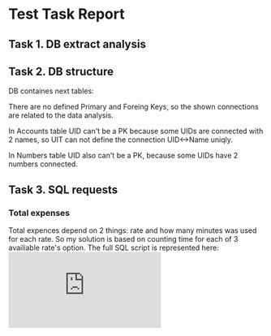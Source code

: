 <h1>Test Task Report </h1>

## Task 1. DB extract analysis



## Task 2. DB structure

DB containes next tables: 

There are no defined Primary and Foreing Keys, so the shown connections are related to the data analysis.

In Accounts table UID can't be a PK because some UIDs are connected with 2 names, so UIT can not define the connection UID<->Name uniqly.

In Numbers table UID also can't be a PK, because some UIDs have 2 numbers connected.


## Task 3. SQL requests 
### Total expenses
Total expences depend on 2 things: rate and how many minutes was used for each rate.
So my solution is based on counting time for each of 3 availiable rate's option. The full SQL script is represented here: ![Image alt](https://github.com/andreevnapolly/test_task/blob/master/Total_expenses.sql)  
